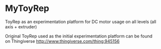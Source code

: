 # MyToyRep
ToyRep as an experimentation platform for DC motor usage on all levels (all axis + extruder)

Original ToyRep used as the initial experimentation platform can be found on Thingiverse http://www.thingiverse.com/thing:945156

